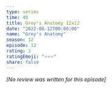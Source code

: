 ```yaml
---
type: series
time: 40
title: Grey's Anatomy 12x12
date: "2022-08-12T00:00:00"
name: "Grey's Anatomy"
season: 12
episode: 12
rating: 3
ratingEmoji: "⭐️⭐️⭐️"
share: false
---
```


*[No review was written for this episode]*
